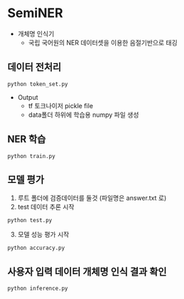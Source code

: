 # SemiNER
+ 개체명 인식기
  - 국립 국어원의 NER 데이터셋을 이용한 음절기반으로 태깅

## 데이터 전처리
```
python token_set.py
```
+ Output 
  - tf 토크나이저 pickle file
  - data폴더 하위에 학습용 numpy 파일 생성

## NER 학습
```
python train.py
```

## 모델 평가
1. 루트 폴더에 검증데이터를 둘것 (파일명은 answer.txt 로)
2. test 데이터 추론 시작
```
python test.py
```
3. 모델 성능 평가 시작
```
python accuracy.py
```

## 사용자 입력 데이터 개체명 인식 결과 확인
```
python inference.py
```
